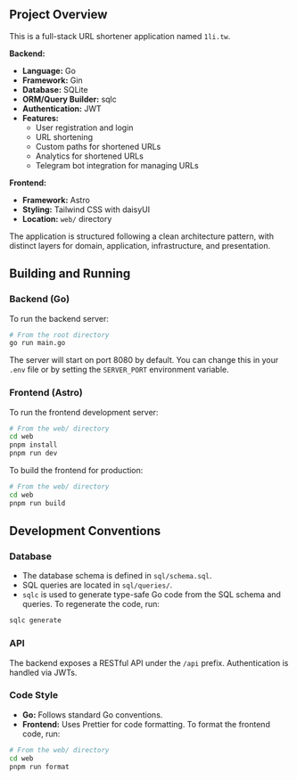 ## Project Overview

This is a full-stack URL shortener application named `1li.tw`.

**Backend:**
- **Language:** Go
- **Framework:** Gin
- **Database:** SQLite
- **ORM/Query Builder:** sqlc
- **Authentication:** JWT
- **Features:**
    - User registration and login
    - URL shortening
    - Custom paths for shortened URLs
    - Analytics for shortened URLs
    - Telegram bot integration for managing URLs

**Frontend:**
- **Framework:** Astro
- **Styling:** Tailwind CSS with daisyUI
- **Location:** `web/` directory

The application is structured following a clean architecture pattern, with distinct layers for domain, application, infrastructure, and presentation.

## Building and Running

### Backend (Go)

To run the backend server:

```bash
# From the root directory
go run main.go
```

The server will start on port 8080 by default. You can change this in your `.env` file or by setting the `SERVER_PORT` environment variable.

### Frontend (Astro)

To run the frontend development server:

```bash
# From the web/ directory
cd web
pnpm install
pnpm run dev
```

To build the frontend for production:

```bash
# From the web/ directory
cd web
pnpm run build
```

## Development Conventions

### Database

- The database schema is defined in `sql/schema.sql`.
- SQL queries are located in `sql/queries/`.
- `sqlc` is used to generate type-safe Go code from the SQL schema and queries. To regenerate the code, run:

```bash
sqlc generate
```

### API

The backend exposes a RESTful API under the `/api` prefix. Authentication is handled via JWTs.

### Code Style

- **Go:** Follows standard Go conventions.
- **Frontend:** Uses Prettier for code formatting. To format the frontend code, run:

```bash
# From the web/ directory
cd web
pnpm run format
```
